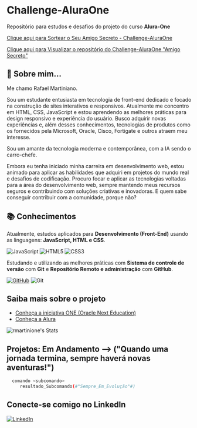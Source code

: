 # Challenge-AluraOne

Repositório para estudos e desafios do projeto do curso **Alura-One**

[Clique aqui para Sortear o Seu Amigo Secreto - Challenge-AluraOne](https://rmartinione.github.io/Challenge-AluraOne/challenge-amigo-secreto/index.html)

[Clique aqui para Visualizar o repositório do Challenge-AluraOne "Amigo Secreto"](https://github.com/rmartinione/Challenge-AluraOne/tree/ff24712de38b0c1bc1baa21c8724645dd860e697/challenge-amigo-secreto)

## 🚀 Sobre mim...

Me chamo Rafael Martiniano.

Sou um estudante entusiasta em tecnologia de front-end dedicado e focado na construção de sites interativos e responsivos. 
Atualmente me concentro em HTML, CSS, JavaScript e estou aprendendo as melhores práticas para design responsivo e experiência do usuário. 
Busco adquirir novas experiências e, além desses conhecimentos, tecnologias de produtos como os fornecidos pela Microsoft, Oracle, Cisco, Fortigate e outros atraem meu interesse.

Sou um amante da tecnologia moderna e contemporânea, com a IA sendo o carro-chefe.

Embora eu tenha iniciado minha carreira em desenvolvimento web, estou animado para aplicar as habilidades que adquiri em projetos do mundo real e desafios de codificação. 
Procuro focar e aplicar as tecnologias voltadas para a área do desenvolvimento web, sempre mantendo meus recursos seguros e contribuindo com soluções criativas e inovadoras.
E quem sabe conseguir contribuir com a comunidade, porque não?

## 📚 Conhecimentos

Atualmente, estudos aplicados para **Desenvolvimento (Front-End)** usando as linguagens: **JavaScript, HTML e CSS**.

![JavaScript](https://img.shields.io/badge/javascript-%23323330.svg?style=for-the-badge&logo=javascript&logoColor=%23F7DF1E) ![HTML5](https://img.shields.io/badge/html5-%23E34F26.svg?style=for-the-badge&logo=html5&logoColor=white) ![CSS3](https://img.shields.io/badge/css3-%231572B6.svg?style=for-the-badge&logo=css3&logoColor=white) 

Estudando e utilizando as melhores práticas com **Sistema de controle de versão** com **Git** e **Repositório Remoto e administração** com **GitHub**.

[![GitHub](https://img.shields.io/badge/GitHub-100000?style=for-the-badge&logo=github&logoColor=white)](https://rmartinione.github.io/Challenge-AluraOne) ![Git](https://img.shields.io/badge/GIT-E44C30?style=for-the-badge&logo=git&logoColor=white)

## Saiba mais sobre o projeto

 - [Conheça a iniciativa ONE (Oracle Next Education)](https://www.oracle.com/br/education/oracle-next-education/)
 - [Conheça a Alura](https://www.alura.com.br/sobre)

![rmartinione's Stats](https://github-readme-stats.vercel.app/api?username=rmartinione&theme=tokyonight&show_icons=true&hide_border=false&count_private=false)

## Projetos: Em Andamento --> ("Quando uma jornada termina, sempre haverá novas aventuras!")

```bash
  comando <subcomando>
     resultado_Subcomando(#"Sempre_Em_Evolução"#)
```

## Conecte-se comigo no LinkedIn

[![LinkedIn](https://img.shields.io/badge/LinkedIn-0077B5?style=for-the-badge&logo=linkedin&logoColor=white)](https://br.linkedin.com/in/rafael-martiniano?trk=profile-badge)
```` ▋
